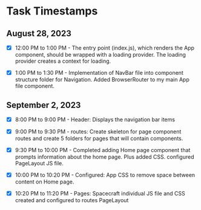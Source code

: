 # Task Timestamps

## August 28, 2023

- [x] 12:00 PM to 1:00 PM - The entry point (index.js), which renders the App component, should be wrapped with a loading provider. The loading provider creates a context for loading.

- [x] 1:00 PM to 1:30 PM - Implementation of NavBar file into component structure folder for Navigation. Added BrowserRouter to my main App file component.

## September 2, 2023

- [x] 8:00 PM to 9:00 PM - Header: Displays the navigation bar items

- [x] 9:00 PM to 9:30 PM - routes: Create skeleton for page component routes and create 5 folders for pages that will contain components.

- [x] 9:30 PM to 10:00 PM - Completed adding Home page component that prompts information about the home page. Plus added CSS. configured PageLayout JS file.

- [x] 10:00 PM to 10:20 PM - Configured: App CSS to remove space between content on Home page.

- [x] 10:20 PM to 11:20 PM - Pages: Spacecraft individual JS file and CSS created and configured to routes PageLayout
